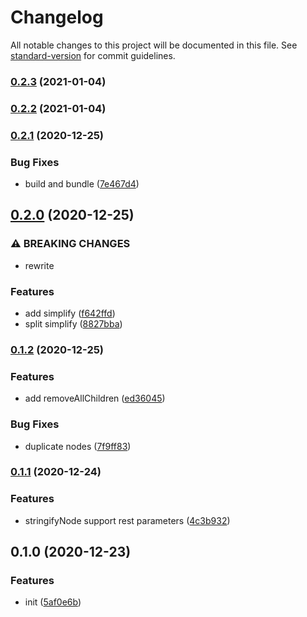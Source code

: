 # Changelog

All notable changes to this project will be documented in this file. See [standard-version](https://github.com/conventional-changelog/standard-version) for commit guidelines.

### [0.2.3](https://github.com/BlackGlory/extra-dom/compare/v0.2.2...v0.2.3) (2021-01-04)

### [0.2.2](https://github.com/BlackGlory/extra-dom/compare/v0.2.1...v0.2.2) (2021-01-04)

### [0.2.1](https://github.com/BlackGlory/extra-dom/compare/v0.2.0...v0.2.1) (2020-12-25)


### Bug Fixes

* build and bundle ([7e467d4](https://github.com/BlackGlory/extra-dom/commit/7e467d4021e648af87a37cfbb99a0d5288230e3a))

## [0.2.0](https://github.com/BlackGlory/extra-dom/compare/v0.1.2...v0.2.0) (2020-12-25)


### ⚠ BREAKING CHANGES

* rewrite

### Features

* add simplify ([f642ffd](https://github.com/BlackGlory/extra-dom/commit/f642ffd131d0dfe8378bf4065c1e3f294e714d9c))
* split simplify ([8827bba](https://github.com/BlackGlory/extra-dom/commit/8827bbad9191b49a91f2271f32a79f7f259eb14c))

### [0.1.2](https://github.com/BlackGlory/extra-dom/compare/v0.1.1...v0.1.2) (2020-12-25)


### Features

* add removeAllChildren ([ed36045](https://github.com/BlackGlory/extra-dom/commit/ed3604582e02e6bb459b2a5f54cb3d8445cdbff8))


### Bug Fixes

* duplicate nodes ([7f9ff83](https://github.com/BlackGlory/extra-dom/commit/7f9ff83792746fab8fb9507ac56cac6479800ca3))

### [0.1.1](https://github.com/BlackGlory/extra-dom/compare/v0.1.0...v0.1.1) (2020-12-24)


### Features

* stringifyNode support rest parameters ([4c3b932](https://github.com/BlackGlory/extra-dom/commit/4c3b932db30b17e4f6517cc9ca127431e30dce0d))

## 0.1.0 (2020-12-23)


### Features

* init ([5af0e6b](https://github.com/BlackGlory/extra-dom/commit/5af0e6bb2c3127c89d274bd23d8d5c2a7d745e89))
